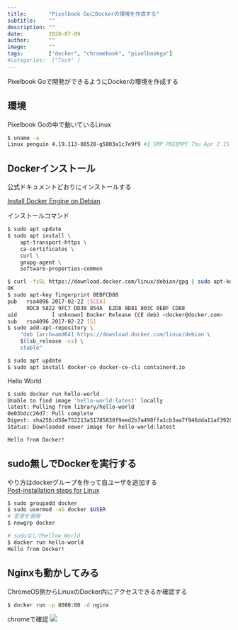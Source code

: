 ```yaml
---
title:       "Pixelbook GoにDockerの環境を作成する"
subtitle:    ""
description: ""
date:        2020-07-09
author:      ""
image:       ""
tags:        ["docker", "chromebook", "pixelbookgo"]
#categories:  ["Tech" ]
---
```


Pixelbook Goで開発ができるようにDockerの環境を作成する

## 環境

Pixelbook Goの中で動いているLinux

```sh
$ uname -a 
Linux penguin 4.19.113-08528-g5803a1c7e9f9 #1 SMP PREEMPT Thu Apr 2 15:21:14 PDT 2020 x86_64 GNU/Linux
```

## Dockerインストール

公式ドキュメントどおりにインストールする

[Install Docker Engine on Debian](https://docs.docker.com/engine/install/debian/)

インストールコマンド

```sh
$ sudo apt update
$ sudo apt install \
    apt-transport-https \
    ca-certificates \
    curl \
    gnupg-agent \
    software-properties-common

$ curl -fsSL https://download.docker.com/linux/debian/gpg | sudo apt-key add -
OK
$ sudo apt-key fingerprint 0EBFCD88
pub   rsa4096 2017-02-22 [SCEA]
      9DC8 5822 9FC7 DD38 854A  E2D8 8D81 803C 0EBF CD88
uid           [ unknown] Docker Release (CE deb) <docker@docker.com>
sub   rsa4096 2017-02-22 [S]
$ sudo add-apt-repository \
    "deb [arch=amd64] https://download.docker.com/linux/debian \
    $(lsb_release -cs) \
    stable"

$ sudo apt update
$ sudo apt install docker-ce docker-ce-cli containerd.io
```    

Hello World

```sh
$ sudo docker run hello-world
Unable to find image 'hello-world:latest' locally
latest: Pulling from library/hello-world
0e03bdcc26d7: Pull complete 
Digest: sha256:d58e752213a51785838f9eed2b7a498ffa1cb3aa7f946dda11af39286c3db9a9
Status: Downloaded newer image for hello-world:latest

Hello from Docker!
```

## sudo無しでDockerを実行する

やり方はdockerグループを作って自ユーザを追加する  
[Post-installation steps for Linux](https://docs.docker.com/engine/install/linux-postinstall/)

```sh
$ sudo groupadd docker
$ sudo usermod -aG docker $USER
# 変更を適用
$ newgrp docker

# sudoなしでHellow World
$ docker run hello-world
Hello from Docker!
```

## Nginxも動かしてみる

ChromeOS側からLinuxのDocker内にアクセスできるか確認する

```sh
$ docker run -p 8080:80 -d nginx
```

chromeで確認
![](/post/2020/07/09/hello-nginx.png)
